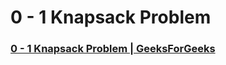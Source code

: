 # 0 - 1 Knapsack Problem
### [0 - 1 Knapsack Problem | GeeksForGeeks](https://practice.geeksforgeeks.org/problems/0-1-knapsack-problem0945/1?utm_source=gfg&utm_medium=article&utm_campaign=bottom_sticky_on_article)